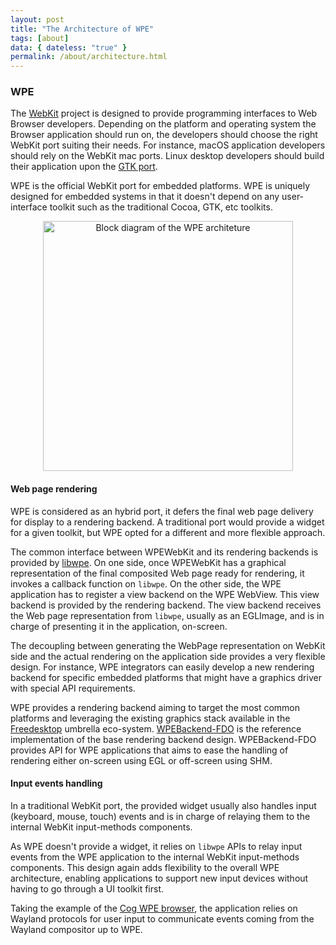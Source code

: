 ```yaml
---
layout: post
title: "The Architecture of WPE"
tags: [about]
data: { dateless: "true" }
permalink: /about/architecture.html
---
```


### WPE

The [WebKit](https://webkit.org) project is designed to provide programming
interfaces to Web Browser developers. Depending on the platform and operating
system the Browser application should run on, the developers should choose the
right WebKit port suiting their needs. For instance, macOS application
developers should rely on the WebKit mac ports. Linux desktop developers should
build their application upon the [GTK port](https://webkitgtk.org).

WPE is the official WebKit port for embedded platforms. WPE is uniquely designed
for embedded systems in that it doesn't depend on any user-interface toolkit
such as the traditional Cocoa, GTK, etc toolkits.

<div class="masthead-img" align="center">
      <img style="width: 400px; max-width: 100%;" src="{{ '/assets/wpe-architecture-diagram.png' | url }}"
		srcset="{{ '/assets/wpe-architecture-diagram@2x.png' | url }} 2x"
		alt="Block diagram of the WPE architeture">
</div>

#### Web page rendering

WPE is considered as an hybrid port, it defers the final web page delivery for
display to a rendering backend. A traditional port would provide a widget for a
given toolkit, but WPE opted for a different and more flexible approach.

The common interface between WPEWebKit and its rendering backends is provided by
[libwpe](https://github.com/WebPlatformForEmbedded/libwpe). On one side, once
WPEWebKit has a graphical representation of the final composited Web page ready
for rendering, it invokes a callback function on `libwpe`. On the other side,
the WPE application has to register a view backend on the WPE WebView. This view
backend is provided by the rendering backend. The view backend receives the Web
page representation from `libwpe`, usually as an EGLImage, and is in charge of
presenting it in the application, on-screen.

The decoupling between generating the WebPage representation on WebKit side and
the actual rendering on the application side provides a very flexible design.
For instance, WPE integrators can easily develop a new rendering backend for
specific embedded platforms that might have a graphics driver with special API
requirements.

WPE provides a rendering backend aiming to target the most common platforms and
leveraging the existing graphics stack available in the
[Freedesktop](https://freedesktop.org) umbrella eco-system.
[WPEBackend-FDO](https://github.com/Igalia/WPEBackend-FDO) is the reference
implementation of the base rendering backend design. WPEBackend-FDO provides API
for WPE applications that aims to ease the handling of rendering either
on-screen using EGL or off-screen using SHM.

#### Input events handling

In a traditional WebKit port, the provided widget usually also handles input
(keyboard, mouse, touch) events and is in charge of relaying them to the
internal WebKit input-methods components.

As WPE doesn't provide a widget, it relies on `libwpe` APIs to relay input
events from the WPE application to the internal WebKit input-methods components.
This design again adds flexibility to the overall WPE architecture, enabling
applications to support new input devices without having to go through a UI
toolkit first.

Taking the example of the [Cog WPE browser](https://github.com/Igalia/cog), the
application relies on Wayland protocols for user input to communicate events
coming from the Wayland compositor up to WPE.
